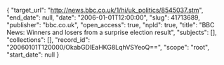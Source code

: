{
  "target_url": "http://news.bbc.co.uk/1/hi/uk_politics/8545037.stm", 
  "end_date": null, 
  "date": "2006-01-01T12:00:00", 
  "slug": 41713689, 
  "publisher": "bbc.co.uk", 
  "open_access": true, 
  "npld": true, 
  "title": "BBC News: Winners and losers from a surprise election result", 
  "subjects": [], 
  "collections": [], 
  "record_id": "20060101T120000/OkabGDlEaHKG8LqhVSYeoQ==", 
  "scope": "root", 
  "start_date": null
}

